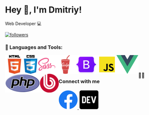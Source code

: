 # Hey 👋, I'm Dmitriy!

Web Developer 💻

<a href="https://github.com/armandupe">
    <img alt="followers" title="Follow me on Github" src="https://img.shields.io/github/followers/armandupe?style=social"/>
</a>

### 🔨 Languages and Tools:

<p>   
<a href="#"><img align="left" src="/img/html.png" width="62px" height="62px" alt="js_html"></a>
<a href="#"><img align="left" src="/img/css.png" width="" height="62px" alt="js_css"></a>
<a href="#"><img align="left" src="/img/sass.png" width="62px" height="62px" alt="js_sass"></a>
<a href="#"><img align="left" src="/img/gulp.png" width="62px" height="62px" alt="js_gulp"></a>
<a href="#"><img align="left" src="/img/bootstrap.png" width="" height="62px" alt="js_bootstrap"></a>
<a href="#"><img align="left" src="/img/js.png" width="62px" height="62px" alt="js_icon"></a>
<a href="#"><img align="left" src="/img/vue.png" width="" height="62px" alt="vue_icon"></a>
<a href="#"><img align="left" src="/img/php.png" width="" height="62px" alt="php_icon"></a>
<a href="#"><img align="left" src="/img/bitrix.png" width="62px" height="62px" alt="bitrix_icon"></a>
</p>

<br>
<br>

### 🙋‍♂️ Connect with me

<p style="margin-top: 20px;">
    
  <a href="https://www.facebook.com/profile.php?id=100055543860895">
    <img alt="facebook" title="armandupe FB" height="62px" src="/img/fb.png">
  </a>
  <a href="https://dev.to/armandupe">
    <img alt="Dev.to" title="armandupe Dev.to" height="62px" src="/img/devto.svg">
  </a>
 
</p>
